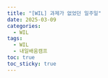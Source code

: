 ```yaml
---
title: "[WIL] 과제가 없었던 일주일"
date: 2025-03-09
categories:
  - WIL
tags:
  - WIL
  - 내일배움캠프
toc: true
toc_sticky: true
---
```

